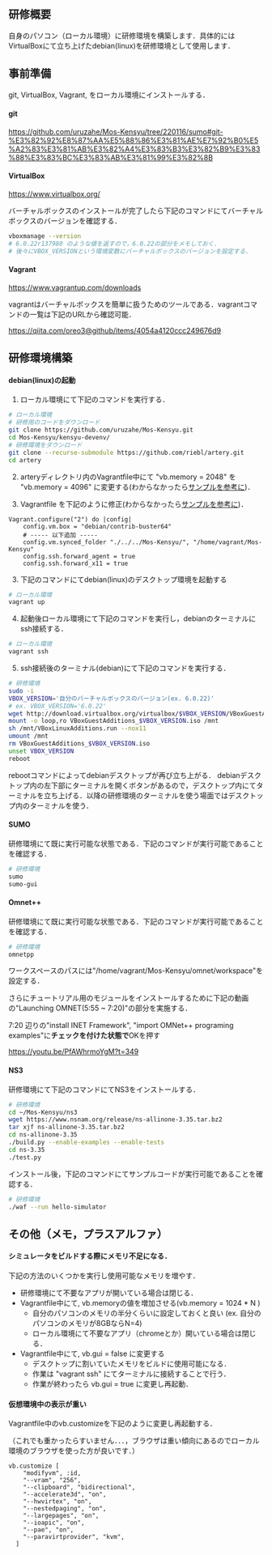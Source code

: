 ## 研修概要

自身のパソコン（ローカル環境）に研修環境を構築します．具体的にはVirtualBoxにて立ち上げたdebian(linux)を研修環境として使用します．

## 事前準備

git, VirtualBox, Vagrant, をローカル環境にインストールする．

#### git

https://github.com/uruzahe/Mos-Kensyu/tree/220116/sumo#git-%E3%82%92%E8%87%AA%E5%88%86%E3%81%AE%E7%92%B0%E5%A2%83%E3%81%AB%E3%82%A4%E3%83%B3%E3%82%B9%E3%83%88%E3%83%BC%E3%83%AB%E3%81%99%E3%82%8B

#### VirtualBox

https://www.virtualbox.org/

バーチャルボックスのインストールが完了したら下記のコマンドにてバーチャルボックスのバージョンを確認する．
```sh
vboxmanage --version
# 6.0.22r137980 のような値を返すので，6.0.22の部分をメモしておく．
# 後々にVBOX_VERSIONという環境変数にバーチャルボックスのバージョンを設定する．
```
#### Vagrant

https://www.vagrantup.com/downloads

vagrantはバーチャルボックスを簡単に扱うためのツールである．vagrantコマンドの一覧は下記のURLから確認可能．

https://qiita.com/oreo3@github/items/4054a4120ccc249676d9

## 研修環境構築

#### debian(linux)の起動

1. ローカル環境にて下記のコマンドを実行する．
``` sh
# ローカル環境
# 研修用のコードをダウンロード
git clone https://github.com/uruzahe/Mos-Kensyu.git
cd Mos-Kensyu/kensyu-devenv/
# 研修環境をダウンロード
git clone --recurse-submodule https://github.com/riebl/artery.git
cd artery
```

2. arteryディレクトリ内のVagrantfile中にて "vb.memory = 2048" を "vb.memory = 4096" に変更する(わからなかったら[サンプルを参考に](https://github.com/uruzahe/Mos-Kensyu/blob/master/kensyu-devenv/Vagrantfile-sample))．

3. Vagrantfile を下記のように修正(わからなかったら[サンプルを参考に](https://github.com/uruzahe/Mos-Kensyu/blob/master/kensyu-devenv/Vagrantfile-sample))．
```
Vagrant.configure("2") do |config|
    config.vm.box = "debian/contrib-buster64"
    # ----- 以下追加 -----
    config.vm.synced_folder "./../../Mos-Kensyu/", "/home/vagrant/Mos-Kensyu"
    config.ssh.forward_agent = true
    config.ssh.forward_x11 = true
```

3. 下記のコマンドにてdebian(linux)のデスクトップ環境を起動する
```sh
# ローカル環境
vagrant up
```

4. 起動後ローカル環境にて下記のコマンドを実行し，debianのターミナルにssh接続する．
```sh
# ローカル環境
vagrant ssh
```

5. ssh接続後のターミナル(debian)にて下記のコマンドを実行する．
```sh
# 研修環境
sudo -i
VBOX_VERSION='自分のバーチャルボックスのバージョン(ex. 6.0.22)'
# ex. VBOX_VERSION='6.0.22'
wget http://download.virtualbox.org/virtualbox/$VBOX_VERSION/VBoxGuestAdditions_$VBOX_VERSION.iso
mount -o loop,ro VBoxGuestAdditions_$VBOX_VERSION.iso /mnt
sh /mnt/VBoxLinuxAdditions.run --nox11
umount /mnt
rm VBoxGuestAdditions_$VBOX_VERSION.iso
unset VBOX_VERSION
reboot
```

rebootコマンドによってdebianデスクトップが再び立ち上がる．
debianデスクトップ内の左下部にターミナルを開くボタンがあるので，デスクトップ内にてターミナルを立ち上げる．以降の研修環境のターミナルを使う場面ではデスクトップ内のターミナルを使う．

#### SUMO
研修環境にて既に実行可能な状態である．下記のコマンドが実行可能であることを確認する．
```sh
# 研修環境
sumo
sumo-gui
```

#### Omnet++
研修環境にて既に実行可能な状態である．下記のコマンドが実行可能であることを確認する．
``` sh
# 研修環境
omnetpp
```

ワークスペースのパスには"/home/vagrant/Mos-Kensyu/omnet/workspace"を設定する．

さらにチュートリアル用のモジュールをインストールするために下記の動画の"Launching OMNET(5:55 ~ 7:20)"の部分を実施する．

7:20 辺りの"install INET Framework", "import OMNet++ programing examples"に<b>チェックを付けた状態で</b>OKを押す

https://youtu.be/PfAWhrmoYgM?t=349

#### NS3

研修環境にて下記のコマンドにてNS3をインストールする．

```sh
# 研修環境
cd ~/Mos-Kensyu/ns3
wget https://www.nsnam.org/release/ns-allinone-3.35.tar.bz2
tar xjf ns-allinone-3.35.tar.bz2
cd ns-allinone-3.35
./build.py --enable-examples --enable-tests
cd ns-3.35
./test.py
```

インストール後，下記のコマンドにてサンプルコードが実行可能であることを確認する．
```sh
# 研修環境
./waf --run hello-simulator
```

## その他（メモ，プラスアルファ）

#### シミュレータをビルドする際にメモリ不足になる．

下記の方法のいくつかを実行し使用可能なメモリを増やす．

- 研修環境にて不要なアプリが開いている場合は閉じる．
- Vagrantfile中にて, vb.memoryの値を増加させる(vb.memory = 1024 * N )
  - 自分のパソコンのメモリの半分くらいに設定しておくと良い
  (ex. 自分のパソコンのメモリが8GBならN=4)
  - ローカル環境にて不要なアプリ（chromeとか）開いている場合は閉じる．
- Vagrantfile中にて, vb.gui = false に変更する
  - デスクトップに割いていたメモリをビルドに使用可能になる．
  - 作業は "vagrant ssh" にてターミナルに接続することで行う．
  - 作業が終わったら vb.gui = true に変更し再起動．

<!--
#### 仮想環境中のエディタが重い．

atomとか比較的重いエディタを使うと動きがもっさりします．

"Sublime Text3"は軽量なのでおすすめです．下記の手順でインストール可能です．

```sh
# 研修環境
sudo apt-get install apt-transport-https
wget -qO - https://download.sublimetext.com/sublimehq-pub.gpg | sudo apt-key add -
echo "deb https://download.sublimetext.com/ apt/stable/" | sudo tee /etc/apt/sources.list.d/sublime-text.list
sudo apt-get update
sudo apt-get install sublime-text
```

下記のコマンドのように適当なディレクトリを開ければインストール完了です．

```sh
subl .
```

#### それでもエディタが重い（X11 forwarding）

"X11 forwarding"を使いましょう．下記の手順で設定してください．


1. 自分のパソコンにて x11 client の設定を行う．
  - mac: xquartzのインストールと実行のみで良い．http://www.xquartz.org/
  - windows:

2. ローカル環境から研修環境にssh接続した後にターミナルからエディタが開けることを確認する．

```sh
# ローカル環境
vagrant ssh

# 研修環境
subl ./ns3
```
-->

#### 仮想環境中の表示が重い
 Vagrantfile中のvb.customizeを下記のように変更し再起動する．

 （これでも重かったらすいません．．．，ブラウザは重い傾向にあるのでローカル環境のブラウザを使った方が良いです．）

 ```
 vb.customize [
     "modifyvm", :id,
     "--vram", "256",
     "--clipboard", "bidirectional",
     "--accelerate3d", "on",
     "--hwvirtex", "on",
     "--nestedpaging", "on",
     "--largepages", "on",
     "--ioapic", "on",
     "--pae", "on",
     "--paravirtprovider", "kvm",
   ]
 ```
